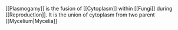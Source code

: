 [[Plasmogamy]] is the fusion of [[Cytoplasm]] within [[Fungi]] during [[Reproduction]]. It is the union of cytoplasm from two parent [[Mycelium|Mycelia]]